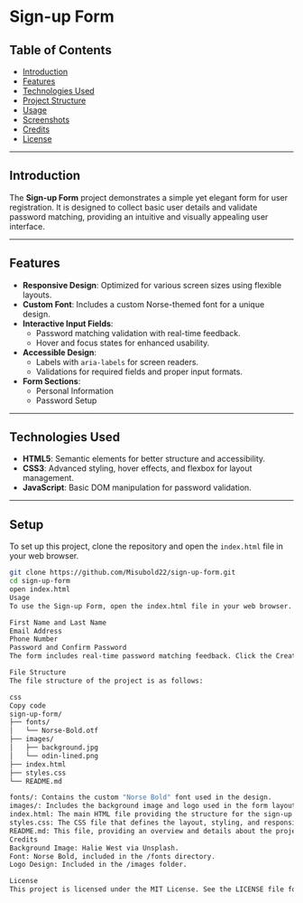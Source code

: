 # Sign-up Form

## Table of Contents
- [Introduction](#introduction)
- [Features](#features)
- [Technologies Used](#technologies-used)
- [Project Structure](#project-structure)
- [Usage](#usage)
- [Screenshots](#screenshots)
- [Credits](#credits)
- [License](#license)

---

## Introduction
The **Sign-up Form** project demonstrates a simple yet elegant form for user registration. It is designed to collect basic user details and validate password matching, providing an intuitive and visually appealing user interface.

---

## Features
- **Responsive Design**: Optimized for various screen sizes using flexible layouts.
- **Custom Font**: Includes a custom Norse-themed font for a unique design.
- **Interactive Input Fields**:
  - Password matching validation with real-time feedback.
  - Hover and focus states for enhanced usability.
- **Accessible Design**:
  - Labels with `aria-labels` for screen readers.
  - Validations for required fields and proper input formats.
- **Form Sections**:
  - Personal Information
  - Password Setup

---

## Technologies Used
- **HTML5**: Semantic elements for better structure and accessibility.
- **CSS3**: Advanced styling, hover effects, and flexbox for layout management.
- **JavaScript**: Basic DOM manipulation for password validation.

---

## Setup
To set up this project, clone the repository and open the `index.html` file in your web browser.

```bash
git clone https://github.com/Misubold22/sign-up-form.git
cd sign-up-form
open index.html
Usage
To use the Sign-up Form, open the index.html file in your web browser. Fill out the form fields with your details:

First Name and Last Name
Email Address
Phone Number
Password and Confirm Password
The form includes real-time password matching feedback. Click the Create Account button to simulate submitting the form.

File Structure
The file structure of the project is as follows:

css
Copy code
sign-up-form/
├── fonts/
│   └── Norse-Bold.otf
├── images/
│   ├── background.jpg
│   └── odin-lined.png
├── index.html
├── styles.css
└── README.md

fonts/: Contains the custom "Norse Bold" font used in the design.
images/: Includes the background image and logo used in the form layout.
index.html: The main HTML file providing the structure for the sign-up form.
styles.css: The CSS file that defines the layout, styling, and responsive design of the form.
README.md: This file, providing an overview and details about the project.
Credits
Background Image: Halie West via Unsplash.
Font: Norse Bold, included in the /fonts directory.
Logo Design: Included in the /images folder.

License
This project is licensed under the MIT License. See the LICENSE file for details.

